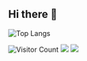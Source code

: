 ## Hi there 👋


![Top Langs](https://github-readme-stats.vercel.app/api/top-langs/?username=Eomnational&layout=compact&theme=tokyonight)

<!--
**Eomnational/Eomnational** is a ✨ _special_ ✨ repository because its `README.md` (this file) appears on your GitHub profile.

Here are some ideas to get you started:

- 🔭 I’m currently working on ...
- 🌱 I’m currently learning ...
- 👯 I’m looking to collaborate on ...
- 🤔 I’m looking for help with ...
- 💬 Ask me about ...
- 📫 How to reach me: ...
- 😄 Pronouns: ...
- ⚡ Fun fact: ...
-->
![Visitor Count](https://profile-counter.glitch.me/Eomnational/count.svg)
![](https://github-readme-activity-graph.cyclic.app/graph?username=Eomnational&theme=minimal)
![](https://github-readme-activity-graph.cyclic.app/graph?username=Eomnational&theme=dracula)


